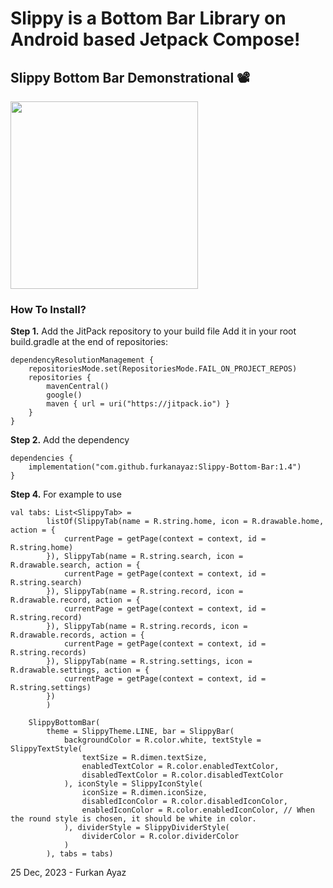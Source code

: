 # Slippy is a Bottom Bar Library on Android based Jetpack Compose!

## Slippy Bottom Bar Demonstrational 📽️
<img width="300px" src="https://github.com/furkanayaz/Slippy-Bottom-Bar/assets/59910223/56b3e371-51f1-495a-b973-7341ab1117c2">

### How To Install?

**Step 1.** Add the JitPack repository to your build file
Add it in your root build.gradle at the end of repositories:

```
dependencyResolutionManagement {
    repositoriesMode.set(RepositoriesMode.FAIL_ON_PROJECT_REPOS)
    repositories {
        mavenCentral()
        google()
        maven { url = uri("https://jitpack.io") }
    }
}
```

**Step 2.** Add the dependency

```
dependencies {
	implementation("com.github.furkanayaz:Slippy-Bottom-Bar:1.4")
}
```

**Step 4.** For example to use

```
val tabs: List<SlippyTab> =
        listOf(SlippyTab(name = R.string.home, icon = R.drawable.home, action = {
            currentPage = getPage(context = context, id = R.string.home)
        }), SlippyTab(name = R.string.search, icon = R.drawable.search, action = {
            currentPage = getPage(context = context, id = R.string.search)
        }), SlippyTab(name = R.string.record, icon = R.drawable.record, action = {
            currentPage = getPage(context = context, id = R.string.record)
        }), SlippyTab(name = R.string.records, icon = R.drawable.records, action = {
            currentPage = getPage(context = context, id = R.string.records)
        }), SlippyTab(name = R.string.settings, icon = R.drawable.settings, action = {
            currentPage = getPage(context = context, id = R.string.settings)
        })
        )

    SlippyBottomBar(
        theme = SlippyTheme.LINE, bar = SlippyBar(
            backgroundColor = R.color.white, textStyle = SlippyTextStyle(
                textSize = R.dimen.textSize,
                enabledTextColor = R.color.enabledTextColor,
                disabledTextColor = R.color.disabledTextColor
            ), iconStyle = SlippyIconStyle(
                iconSize = R.dimen.iconSize,
                disabledIconColor = R.color.disabledIconColor,
                enabledIconColor = R.color.enabledIconColor, // When the round style is chosen, it should be white in color.
            ), dividerStyle = SlippyDividerStyle(
                dividerColor = R.color.dividerColor
            )
        ), tabs = tabs)
```

25 Dec, 2023 - Furkan Ayaz
